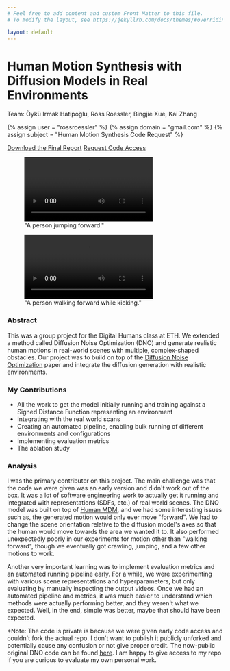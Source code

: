 ```yaml
---
# Feel free to add content and custom Front Matter to this file.
# To modify the layout, see https://jekyllrb.com/docs/themes/#overriding-theme-defaults

layout: default
---
```


# Human Motion Synthesis with Diffusion Models in Real Environments

<div class="center-text">
  Team: Öykü Irmak Hatipoğlu, Ross Roessler, Bingjie Xue, Kai Zhang
</div>

{% assign user = "rossroessler" %}
{% assign domain = "gmail.com" %}
{% assign subject = "Human Motion Synthesis Code Request" %}

<div class="button-container">
  <a class="btn" href="/assets/digital-humans-report.pdf" download>Download the Final Report</a>
  <a class="btn" href="mailto:{{ user }}@{{ domain }}?subject={{ subject | uri_escape }}" target="_blank">Request Code Access</a>
</div>

<div class="content-wrapper">
<div class="video-container">
    <figure>
    <video class="video-small" controls>
        <source src="/assets/person-jumping-forward.mp4" type="video/mp4">
        Your browser does not support the video tag.
    </video>
    <figcaption>"A person jumping forward."</figcaption>
    </figure>
    <figure>
    <video class="video-small" controls>
        <source src="/assets/walking-while-kicking.mp4" type="video/mp4">
        Your browser does not support the video tag.
    </video>
    <figcaption>"A person walking forward while kicking."</figcaption>
    </figure>
</div>
</div>

### Abstract

This was a group project for the Digital Humans class at ETH. We extended a method called Diffusion Noise Optimization (DNO) and generate realistic human motions in real-world scenes with multiple, complex-shaped obstacles. Our project was to build on top of the [Diffusion Noise Optimization](https://korrawe.github.io/dno-project/) paper and integrate the diffusion generation with realistic environments.

### My Contributions

* All the work to get the model initially running and training against a Signed Distance Function representing an environment
* Integrating with the real world scans
* Creating an automated pipeline, enabling bulk running of different environments and configurations
* Implementing evaluation metrics
* The ablation study

### Analysis

I was the primary contributer on this project. The main challenge was that the code we were given was an early version and didn't work out of the box. It was a lot of software engineering work to actually get it running and integrated with representations (SDFs, etc.) of real world scenes. The DNO model was built on top of [Human MDM](https://guytevet.github.io/mdm-page/), and we had some interesting issues such as, the generated motion would only ever move "forward". We had to change the scene orientation relative to the diffusion model's axes so that the human would move towards the area we wanted it to. It also performed unexpectedly poorly in our experiments for motion other than "walking forward", though we eventually got crawling, jumping, and a few other motions to work.

Another very important learning was to implement evaluation metrics and an automated running pipeline early. For a while, we were experimenting with various scene representations and hyperparameters, but only evaluating by manually inspecting the output videos. Once we had an automated pipeline and metrics, it was much easier to understand which methods were actually performing better, and they weren't what we expected. Well, in the end, simple was better, maybe that should have been expected.

\*Note: The code is private is because we were given early code access and couldn't fork the actual repo. I don't want to publish it publicly unforked and potentially cause any confusion or not give proper credit. The now-public original DNO code can be found [here](https://github.com/korrawe/Diffusion-Noise-Optimization). I am happy to give access to my repo if you are curious to evaluate my own personal work.

